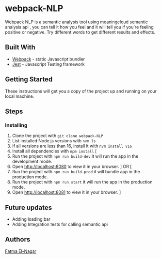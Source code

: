 # webpack-NLP
Webpack NLP is a semantic analysis tool using meaningcloud semantic analysis api , you can tell it how you feel and it will tell you if you're feeling positive or negative. 
Try different words to get different results and effects.

## Built With
- [Webpack](https://webpack.js.org/) - static Javascript bundler
- [Jest](https://jestjs.io/) - Javascript Testing framework

## Getting Started
These instructions will get you a copy of the project up and running on your local machine.

## Steps

### Installing
1. Clone the project with
    `git clone webpack-NLP`
2. List installed Node.js versions with
    `nvm ls`
3. If all versions are less than 16, install it with
    `nvm install v16`
4. Install all dependencies with
    `npm install`
[
5. Run the project with
    `npm run build-dev`
    it will run the app in the development mode.
6. Open [http://localhost:8080](http://localhost:8080) to view it in your browser.
]
OR
[
5. Run the project with
    `npm run build-prod`
    it will bundle app in the production mode.
6. Run the project with
    `npm run start`
    it will run the app in the production mode.
7. Open [http://localhost:8081](http://localhost:8081) to view it in your browser.
]


## Future updates
- Adding loading bar
- Adding Integration tests for calling semantic api

## Authors
[Fatma El-Nagar](https://github.com/FatmaGamal/)